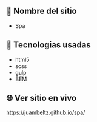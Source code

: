 ## 📛 Nombre del sitio 
- Spa

## 🧠 Tecnologias usadas
- html5
- scss
- gulp
- BEM

## 🌐 Ver sitio en vivo
https://juambeltz.github.io/spa/
